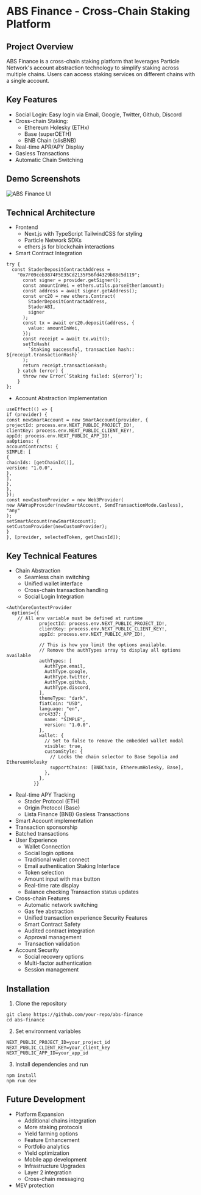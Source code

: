 # ABS Finance - Cross-Chain Staking Platform

## Project Overview

ABS Finance is a cross-chain staking platform that leverages Particle Network's account abstraction technology to simplify staking across multiple chains. Users can access staking services on different chains with a single account.

## Key Features

- Social Login: Easy login via Email, Google, Twitter, Github, Discord
- Cross-chain Staking:
  - Ethereum Holesky (ETHx)
  - Base (superOETH)
  - BNB Chain (slisBNB)
- Real-time APR/APY Display
- Gasless Transactions
- Automatic Chain Switching

## Demo Screenshots

![ABS Finance UI](./public/abs-finance-ui.png)

## Technical Architecture

- Frontend
  - Next.js with TypeScript
    TailwindCSS for styling
  - Particle Network SDKs
  - ethers.js for blockchain interactions
- Smart Contract Integration

```
try {
  const StaderDepositContractAddress =
    "0x7F09ceb3874F5E35Cd2135F56fd4329b88c5d119";
      const signer = provider.getSigner();
      const amountInWei = ethers.utils.parseEther(amount);
      const address = await signer.getAddress();
      const erc20 = new ethers.Contract(
        StaderDepositContractAddress,
        StaderABI,
        signer
      );
      const tx = await erc20.deposit(address, {
        value: amountInWei,
      });
      const receipt = await tx.wait();
      setTxHash(
        `Staking successful, transaction hash:: ${receipt.transactionHash}`
      );
      return receipt.transactionHash;
    } catch (error) {
      throw new Error(`Staking failed: ${error}`);
    }
};
```

- Account Abstraction Implementation

```
useEffect(() => {
if (provider) {
const newSmartAccount = new SmartAccount(provider, {
projectId: process.env.NEXT_PUBLIC_PROJECT_ID!,
clientKey: process.env.NEXT_PUBLIC_CLIENT_KEY!,
appId: process.env.NEXT_PUBLIC_APP_ID!,
aaOptions: {
accountContracts: {
SIMPLE: [
{
chainIds: [getChainId()],
version: "1.0.0",
},
],
},
},
});
const newCustomProvider = new Web3Provider(
new AAWrapProvider(newSmartAccount, SendTransactionMode.Gasless),
"any"
);
setSmartAccount(newSmartAccount);
setCustomProvider(newCustomProvider);
}
}, [provider, selectedToken, getChainId]);
```

## Key Technical Features

- Chain Abstraction
  - Seamless chain switching
  - Unified wallet interface
  - Cross-chain transaction handling
  - Social Login Integration

```
<AuthCoreContextProvider
  options={{
    // All env variable must be defined at runtime
            projectId: process.env.NEXT_PUBLIC_PROJECT_ID!,
            clientKey: process.env.NEXT_PUBLIC_CLIENT_KEY!,
            appId: process.env.NEXT_PUBLIC_APP_ID!,

            // This is how you limit the options available.
            // Remove the authTypes array to display all options available
            authTypes: [
              AuthType.email,
              AuthType.google,
              AuthType.twitter,
              AuthType.github,
              AuthType.discord,
            ],
            themeType: "dark",
            fiatCoin: "USD",
            language: "en",
            erc4337: {
              name: "SIMPLE",
              version: "1.0.0",
            },
            wallet: {
              // Set to false to remove the embedded wallet modal
              visible: true,
              customStyle: {
                // Locks the chain selector to Base Sepolia and EthereumHolesky
                supportChains: [BNBChain, EthereumHolesky, Base],
              },
            },
          }}
```

- Real-time APY Tracking
  - Stader Protocol (ETH)
  - Origin Protocol (Base)
  - Lista Finance (BNB)
    Gasless Transactions
- Smart Account implementation
- Transaction sponsorship
- Batched transactions
- User Experience
  - Wallet Connection
  - Social login options
  - Traditional wallet connect
  - Email authentication
    Staking Interface
  - Token selection
  - Amount input with max button
  - Real-time rate display
  - Balance checking
    Transaction status updates
- Cross-chain Features
  - Automatic network switching
  - Gas fee abstraction
  - Unified transaction experience
    Security Features
  - Smart Contract Safety
  - Audited contract integration
  - Approval management
  - Transaction validation
- Account Security
  - Social recovery options
  - Multi-factor authentication
  - Session management

## Installation

1. Clone the repository

```
git clone https://github.com/your-repo/abs-finance
cd abs-finance
```

2. Set environment variables

```
NEXT_PUBLIC_PROJECT_ID=your_project_id
NEXT_PUBLIC_CLIENT_KEY=your_client_key
NEXT_PUBLIC_APP_ID=your_app_id
```

3. Install dependencies and run

```
npm install
npm run dev
```

## Future Development

- Platform Expansion
  - Additional chains integration
  - More staking protocols
  - Yield farming options
  - Feature Enhancement
  - Portfolio analytics
  - Yield optimization
  - Mobile app development
  - Infrastructure Upgrades
  - Layer 2 integration
  - Cross-chain messaging
- MEV protection
